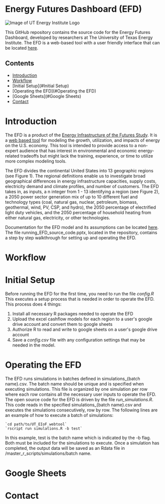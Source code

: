 # Energy Futures Dashboard (EFD)

![Image of UT Energy Institute Logo](https://github.com/ut-energy-institute/UT_EIoF_webtool/blob/7941cb97ccaf1fb48a02933b714a1b71381cd66c/images/RGB_formal_Energy_Institute.png)

This GitHub repository contains the source code for the Energy Futures Dashboard, developed by researchers at The University of Texas Energy Institute. The EFD is a web-based tool with a user friendly interface that can be located [here](http://energyfuturesdashboard.energy.utexas.edu/).

## Contents

* [Introduction](#Introduction)
* [Workflow](#Workflow)
* [Initial Setup](#Initial Setup)
* [Operating the EFD](#Operating the EFD)
* [Google Sheets](#Google Sheets)
* [Contact](#Contact)


<a name="Introduction"></a>
# Introduction
The EFD is a product of the [Energy Infrastructure of the Futures Study](https://energy.utexas.edu/policy/eiof). It is a [web based tool](http://energyfuturesdashboard.energy.utexas.edu/) for modeling the growth, utilization, and impacts of energy on the U.S. economy. This tool is intended to provide access to a non-expert audience that has interest in environmental and economic energy-related tradeoffs but might lack the training, experience, or time to utilize more complex modeling tools.

The EFD divides the continental United States into 13 geographic regions (see Figure 1). The regional definitions enable us to investigate broad geographical differences in energy infrastructure capacities, supply costs, electricity demand and climate profiles, and number of customers. The EFD takes in, as inputs, a n integer from 1 - 13 identifying a region (see Figure 2),  a 2050 power sector generation mix of up to 10 different fuel and technology types (coal, natural gas, nuclear, petroleum, biomass, geothermal, wind, PV, CSP, and hydro), the 2050 percentage of electrified light duty vehicles, and the 2050 percentage of household heating from either natural gas, electricity, or other technologies.

Documentation for the EFD model and its assumptions can be located [here](https://energy.utexas.edu/energy-futures-dashboard-documentation).
The file running_EFD_source_code.pptx, located in the repository, contains a step by step walkthrough for setting up and operating the EFD.

<a name="Workflow"></a>
# Workflow



<a name="Initial Setup"></a>
# Initial Setup

Before running the EFD for the first time, you need to run the file _config.R_ This executes a setup process that is needed in order to operate the EFD. This process does 4 things:
  1. Install all necessary R packages needed to operate the EFD
  2. Upload the excel cashflow models for each region to a user's google drive account and convert them to google sheets
  3. Authorize R to read and write to google sheets on a user's google drive account
  4. Save a _config.csv_ file with any configuration settings that may be needed in the model.

<a name="Operting the EFD"></a>
# Operating the EFD

The EFD runs simulations in batches defined in simulations_{batch name}.csv. The batch name should be unique and is specified when executing simulations. This file is organized by one simulation per row where each row contains all the necessary user inputs to operate the EFD. The open source code for the EFD is driven by the file _run_simulations.R_. This code reads in the specified simulations_{batch name}.csv and executes the simulations consecutively, row by row. The following lines are an example of how to execute a batch of simulations: 
    
    `cd path/to/UT_EIoF_webtool`
    `rscript run simulations.R -b test`
    
In this example, test is the batch name which is indicated by the -b flag. Both must be included for the simulations to execute. Once a simulation has completed, the output data will be saved as an Rdata file in /master_r_scripts/simulations/batch name. 

<a name="Google Sheets"></a>
# Google Sheets

<a name="Contact"></a>
# Contact
